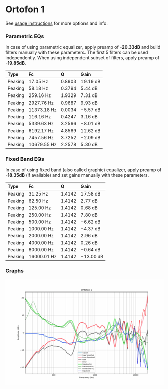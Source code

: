 # Ortofon 1
See [usage instructions](https://github.com/jaakkopasanen/AutoEq#usage) for more options and info.

### Parametric EQs
In case of using parametric equalizer, apply preamp of **-20.33dB** and build filters manually
with these parameters. The first 5 filters can be used independently.
When using independent subset of filters, apply preamp of **-19.85dB**.

| Type    | Fc          |      Q | Gain     |
|:--------|:------------|:-------|:---------|
| Peaking | 17.05 Hz    | 0.8903 | 19.19 dB |
| Peaking | 58.18 Hz    | 0.3794 | 5.44 dB  |
| Peaking | 259.16 Hz   | 1.9329 | 7.31 dB  |
| Peaking | 2927.76 Hz  | 0.9687 | 9.93 dB  |
| Peaking | 11373.18 Hz | 0.0034 | -5.57 dB |
| Peaking | 116.16 Hz   | 0.4247 | 3.16 dB  |
| Peaking | 5339.63 Hz  | 3.2566 | -8.01 dB |
| Peaking | 6192.17 Hz  | 4.8569 | 12.62 dB |
| Peaking | 7457.56 Hz  | 3.7252 | -2.09 dB |
| Peaking | 10679.55 Hz | 2.2578 | 5.30 dB  |

### Fixed Band EQs
In case of using fixed band (also called graphic) equalizer, apply preamp of **-18.35dB**
(if available) and set gains manually with these parameters.

| Type    | Fc          |      Q | Gain      |
|:--------|:------------|:-------|:----------|
| Peaking | 31.25 Hz    | 1.4142 | 17.58 dB  |
| Peaking | 62.50 Hz    | 1.4142 | 2.77 dB   |
| Peaking | 125.00 Hz   | 1.4142 | 0.68 dB   |
| Peaking | 250.00 Hz   | 1.4142 | 7.80 dB   |
| Peaking | 500.00 Hz   | 1.4142 | -6.62 dB  |
| Peaking | 1000.00 Hz  | 1.4142 | -4.37 dB  |
| Peaking | 2000.00 Hz  | 1.4142 | 2.96 dB   |
| Peaking | 4000.00 Hz  | 1.4142 | 0.26 dB   |
| Peaking | 8000.00 Hz  | 1.4142 | -0.64 dB  |
| Peaking | 16000.01 Hz | 1.4142 | -13.00 dB |

### Graphs
![](./Ortofon%201.png)